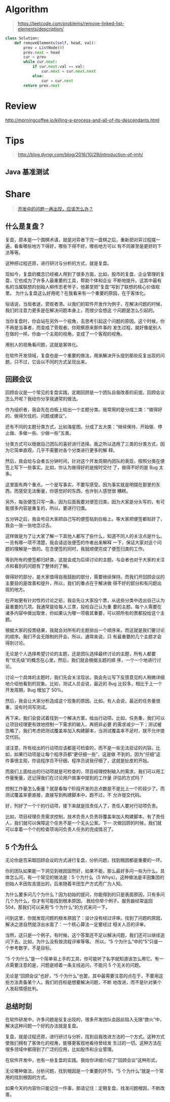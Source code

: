 # Algorithm
> https://leetcode.com/problems/remove-linked-list-elements/description/

```python
class Solution:
    def removeElements(self, head, val):
        prev = ListNode(0)
        prev.next = head
        cur = prev
        while cur.next:
            if cur.next.val == val:
                cur.next = cur.next.next
            else:
                cur = cur.next
        return prev.next
```

# Review
http://morningcoffee.io/killing-a-process-and-all-of-its-descendants.html

# Tips
> http://blog.dyngr.com/blog/2016/10/29/introduction-of-jmh/

## Java 基准测试




# Share
> [开发中的问题一再出现，应该怎么办？](https://time.geekbang.org/column/article/83841)

## 什么是复盘？
复盘，原本是⼀个围棋术语，就是对弈者下完⼀盘棋之后，重新把对弈过程摆⼀遍，看看哪些地⽅下得好，哪些下得不好，哪些地⽅可以
有不同甚⾄是更好的下法等等。

这种把过程还原，进⾏研讨与分析的⽅式，就是复盘。

现如今，复盘的概念已经被⼈⽤到了很多⽅⾯，⽐如，股市的复盘、企业管理的复盘，它也成为了许多⼈最重要的⼯具，帮助个体和企业
不断地提升。这其中最有名的当属联想的创始⼈柳传志⽼爷⼦，他甚⾄把“复盘”写到了联想的核⼼价值观⾥。
为什么复盘这么好⽤呢？在我看来有⼀个重要的原因，在于客体化。

俗话说，当局者迷，旁观者清。以我们的软件开发作为例⼦，在解决问题的时候，我们的注意⼒更多是在解决问题本身上，⽽很少会想这
个问题是怎么引起的。

当你复盘时，你会站在另外⼀个视⻆，去思考引起这个问题的原因。这个时候，你不再是当事者，⽽变成了旁观者。你观察原来那件事的
发⽣过程，就好像是别⼈在做的⼀样。你由⼀个主观的视⻆，变成了⼀个客观的视⻆。

⽤别⼈的视⻆看问题，这就是客体化。

在软件开发领域，复盘也是⼀个重要的做法，⽤来解决开头提到那些反复出现的问题，只不过，它会以不同的⽅式呈现出来。

## 回顾会议
回顾会议是⼀个常⻅的复盘实践，定期回顾是⼀个团队⾃我改善的前提。回顾会议怎么开呢？我给你分享我通常的做法。

作为组织者，我会先在⽩板上给出⼀个主题分类。我常⽤的是分成三类：“做得好的、做得⽋佳的、问题或建议”。

还有不同的主题分类⽅式，⽐如海星图，分成了五⼤类：“继续保持、开始做、停⽌做、多做⼀些、少做⼀些”五类。

分类⽅式可以根据⾃⼰团队的喜好进⾏选择。我之所以选⽤了三类的分类⽅式，因为它简单直观，⼏乎不需要对各个分类进⾏更多的解
释。

然后，我会给与会者五分钟时间，针对这个开发周期内团队的表现，按照分类在便签上写下⼀些事实。⽐如，你认为做得好的是按时交付
了，做得不好的是 Bug 太多。

这⾥⾯有两个重点。⼀个是写事实，不要写感受。因为事实就是明摆在那⾥的东⻄，⽽感受⽆法衡量，你感觉好的东⻄，也许别⼈感觉很
糟糕。

另外，每张便签只写⼀条，因为后⾯我要对便签归类。因为⼤家是分头写的，有可能很多内容是重复的，所以，要进⾏归类。

五分钟之后，我会号召⼤家把⾃⼰写的便签贴到⽩板上。等⼤家把便签都贴好了，我会⼀张⼀张地念过去。

这样做是为了让⼤家了解⼀下其他⼈都写了些什么，知道不同⼈的关注点是什么。⼀旦有哪⼀项不清楚，我会请这张便签的作者出来解释
⼀下，保证⼤家对这个问题的理解是⼀致的。在念便签的同时，我就顺便完成了便签归类的⼯作。

等到所有的便签都归好类，这就会成为后续讨论的主题，与会者也对于⼤家的关注点和看到的问题有了整体的了解。

做得好的部分，是⼤家值得⾃我⿎励的部分，需要继续保持。⽽我们开回顾会议的主要⽬的是改善和提升，所以，我们的重点在于解决做
得不好的部分和有问题出现的地⽅。

在开始更有针对性的讨论之前，我会先让⼤家投个票，从这些分类中选出⾃⼰认为最重要的⼏项。我通常是给每⼈三票，投给⾃⼰认为重
要的主题。每个⼈需要在诸多内容中做出取舍，你如果认为哪⼀项极其重要，可以把所有的票都投给这个主题。

根据⼤家的投票结果，我就会对所有的主题排出⼀个顺序来，⽽这就是我们要讨论的顺序。我们不会⽆限制的开会，所以，通常来说，只
有最重要的⼏个主题才会得到讨论。

⽆论是个⼈选择希望讨论的主题，还是团队选择最终讨论的主题，所有⼈都要有“优先级”的概念在⼼⾥。然后，我们就会根据主题的顺
序，⼀个⼀个地进⾏讨论。

讨论⼀个具体的主题时，我们先会关注现状。我会先让写下反馈意⻅的⼈稍微详细地介绍他看到的现象。⽐如，测试⼈员会说，最近的
Bug ⽐较多，相⽐于上⼀个开发周期，Bug 增加了 50%。

然后，我会让⼤家分析造成这个现象的原因。⽐如，有⼈会说，最近的任务量很重，没有时间写测试。

再下来，我们会尝试着找到⼀个解决⽅案，给出⾏动项。⽐如，任务重，我们可以让项⽬经理更有效地控制⼀下需求的输⼊，再把⾮必要
的需求减少⼀下；测试被忽略了，我们考虑把测试覆盖率加⼊构建脚本，当测试覆盖率不⾜时，就不允许提交代码。

请注意，所有给出的⾏动项应该都是可检查的，⽽不是⼀些⽆法验证的内容。⽐如，如果⾏动项是让每个程序员都“更仔细⼀些”，这是做
不到的。因为“仔细”这件事很主观，你说程序员不仔细，程序员说我仔细了，这就是扯⽪的开始。

⽽我们上⾯给出的⾏动项就是可检查的，项⽬经理控制输⼊的需求，我们可以⽤⼯作量衡量，还记得我们在讨论⽤户故事中提到的⼯作量
评估的⽅式吗？

控制⼯作量怎么衡量？就是看每个阶段开发的总点数是不是⽐上⼀个阶段少了。⽽测试覆盖率更直接，直接写到构建脚本中，跑不过，不
允许提交代码。

好，列好了⼀个个的⾏动项，接下来就是找责任⼈了，责任⼈要对⾏动项负责。

⽐如，项⽬经理负责需求控制，技术负责⼈负责将覆盖率加⼊构建脚本。有了责任⼈，我们就可以保障这个任务不是⼀个⽆头公案。下⼀
次做回顾的时候，我们就可以拿着⼀个个的检查项询问负责⼈任务的完成情况了。

## 5 个为什么

⽆论你是否采取回顾会议的⽅式进⾏复盘，分析问题，找到根因都是重要的⼀环。

你的团队如果能⼀下洞⻅到根因固然好，如果不能，那么最好多问⼀些为什么。具体怎么问，有⼀个常⻅的做法是：5 个为什么（5
Whys）。这种做法是丰⽥集团的创始⼈丰⽥佐吉提出的，后来随着丰⽥⽣产⽅式⽽⼴为⼈知。

为什么要多问⼏个为什么？因为初始的提问，你能得到的只是表⾯原因，只有多问⼏个为什么，你才有可能找到根本原因。
我给你举个例⼦。服务器经常返回 504，那我们可以采⽤“5 个为什么”的⽅式来问⼀下。

问到这⾥，你就发现问题的根本原因了：设计没有经过评审。找到了问题的原因，解决之道⾃然就浮出⽔⾯了：⼀个核⼼算法⼀定要经过
相关⼈员的评审。

当然，这只是⼀个例⼦。有时候，这个答案还不⾜以解决问题，我们还可以继续追问下去，⽐如，为什么没有按流程评审等等。
所以，“5 个为什么”中的“5”只是⼀个参考数字，不是⽬标。

“5 个为什么”是⼀个简单易上⼿的⼯具，你可能听了名字就知道该怎么⽤它。有⼀点需要注意的是，问题是顺着⼀条主线追问，不能问 5
个⽆关的问题。

⽆论是“回顾会议”也好，“5 个为什么”也罢，其中最需要注意的点在于，不要⽤这些⽅法责备某个⼈。我们的⽬标是想要解决问题，不断
地改进，⽽不是针对某个⼈发起情感批判。

## 总结时刻
在软件研发中，许多问题是反复出现的，很多开发团队会因此陷⼊⽆限“救⽕”中，解决这种问题⼀个好的办法就是复盘。

复盘，就是过程还原，进⾏研讨与分析，找到⾃我改进⽅法的⼀个⽅式。这种⽅式使我们拥有了客体化的视⻆，能够更客观地看待曾经发
⽣过的⼀切。这种⽅法在很多领域中都得到了⼴泛的应⽤，⽐如股市和企业管理。

在软件开发中，也有⼀些复盘的实践。我给你详细介绍了“回顾会议”这种形式。

⽆论哪种做法，分析问题，找到根因是⼀个重要的环节。“5 个为什么”就是⼀个常⽤的找到根因的⽅式。

如果今天的内容你只能记住⼀件事，那请记住：定期复盘，找准问题根因，不断改善。
